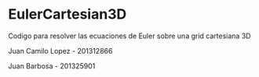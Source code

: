 # EulerCartesian3D
Codigo para resolver las ecuaciones de Euler sobre una grid cartesiana 3D

Juan Camilo Lopez - 201312866

Juan Barbosa - 201325901
